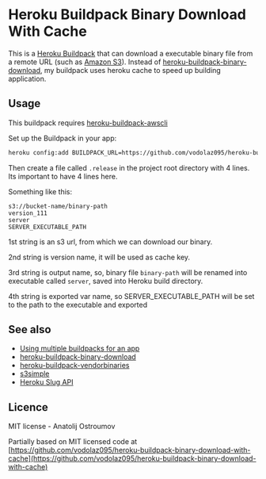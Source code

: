 # Heroku Buildpack Binary Download With Cache

This is a [Heroku Buildpack](https://devcenter.heroku.com/articles/buildpacks)
that can download a executable binary file from a remote URL (such as [Amazon S3](http://aws.amazon.com/s3/)).
Instead of [heroku-buildpack-binary-download](https://github.com/h2non/heroku-buildpack-binary-download), my buildpack uses heroku cache to
speed up building application.

## Usage

This buildpack requires [heroku-buildpack-awscli](https://github.com/heroku/heroku-buildpack-awscli)

Set up the Buildpack in your app:
```bash
heroku config:add BUILDPACK_URL=https://github.com/vodolaz095/heroku-buildpack-binary-download-with-cache --app <app>
```

Then create a file called `.release` in the project root directory with 4 lines.  Its important to have 4 lines here.

Something like this:

```
s3://bucket-name/binary-path
version_111
server
SERVER_EXECUTABLE_PATH
```

1st string is an s3 url, from which we can download our binary.

2nd string is version name, it will be used as cache key.

3rd string is output name, so, binary file `binary-path` will be renamed into executable called `server`, saved into Heroku build directory.

4th string is exported var name, so SERVER_EXECUTABLE_PATH will be set to the path to the executable and exported


## See also

- [Using multiple buildpacks for an app](https://devcenter.heroku.com/articles/using-multiple-buildpacks-for-an-app)
- [heroku-buildpack-binary-download](https://github.com/h2non/heroku-buildpack-binary-download)
- [heroku-buildpack-vendorbinaries](https://github.com/peterkeen/heroku-buildpack-vendorbinaries)
- [s3simple](https://github.com/paulhammond/s3simple)
- [Heroku Slug API](https://blog.heroku.com/archives/2013/12/20/programmatically_release_code_to_heroku_using_the_platform_api)

## Licence

MIT license - Anatolij Ostroumov

Partially based on MIT licensed code at [https://github.com/vodolaz095/heroku-buildpack-binary-download-with-cache](https://github.com/vodolaz095/heroku-buildpack-binary-download-with-cache)
